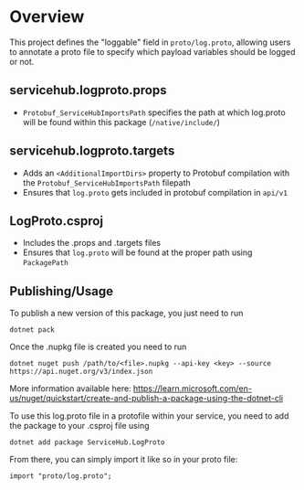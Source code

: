 # Overview

This project defines the "loggable" field in `proto/log.proto`, allowing users to annotate a proto file to specify which payload variables should be logged or not.

## servicehub.logproto.props
- `Protobuf_ServiceHubImportsPath` specifies the path at which log.proto will be found within this package (`/native/include/`)

## servicehub.logproto.targets
- Adds an `<AdditionalImportDirs>` property to Protobuf compilation with the `Protobuf_ServiceHubImportsPath` filepath
- Ensures that `log.proto` gets included in protobuf compilation in `api/v1`


## LogProto.csproj
- Includes the .props and .targets files
- Ensures that `log.proto` will be found at the proper path using `PackagePath`

## Publishing/Usage

To publish a new version of this package, you just need to run 

```dotnet pack```

Once the .nupkg file is created you need to run

```dotnet nuget push /path/to/<file>.nupkg --api-key <key> --source https://api.nuget.org/v3/index.json```

More information available here: https://learn.microsoft.com/en-us/nuget/quickstart/create-and-publish-a-package-using-the-dotnet-cli


To use this log.proto file in a protofile within your service, you need to add the package to your .csproj file using 

```dotnet add package ServiceHub.LogProto```

From there, you can simply import it like so in your proto file:

```import "proto/log.proto";```